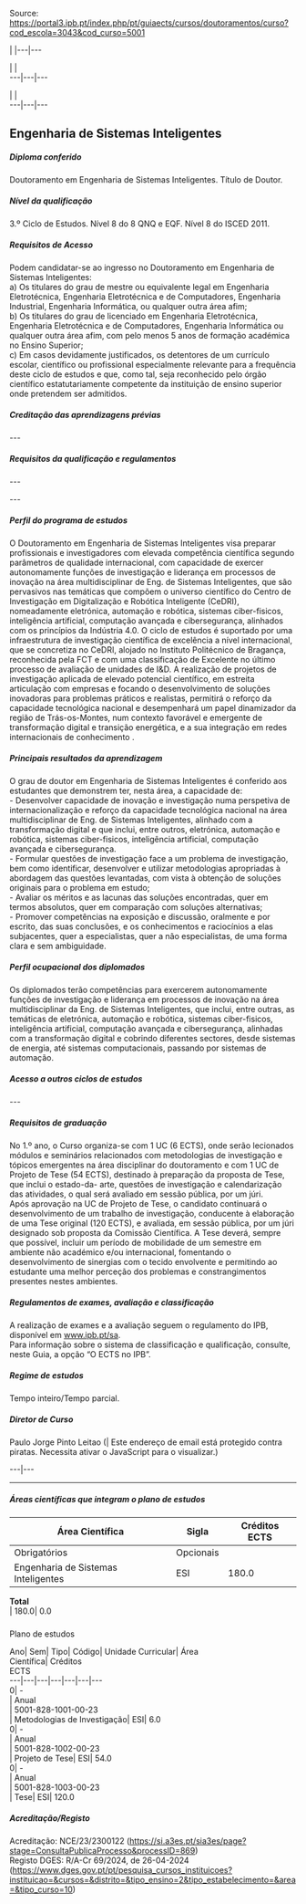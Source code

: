 Source: https://portal3.ipb.pt/index.php/pt/guiaects/cursos/doutoramentos/curso?cod_escola=3043&cod_curso=5001

| |---|---  
  
| |   
---|---|---  
  
| |   
---|---|---  
  
  

## Engenharia de Sistemas Inteligentes

  

##### Diploma conferido

Doutoramento em Engenharia de Sistemas Inteligentes. Título de Doutor.  
  

##### Nível da qualificação

3.º Ciclo de Estudos. Nível 8 do 8 QNQ e EQF. Nível 8 do ISCED 2011.  
  

##### Requisitos de Acesso

Podem candidatar-se ao ingresso no Doutoramento em Engenharia de Sistemas
Inteligentes:  
a) Os titulares do grau de mestre ou equivalente legal em Engenharia
Eletrotécnica, Engenharia Eletrotécnica e de Computadores, Engenharia
Industrial, Engenharia Informática, ou qualquer outra área afim;  
b) Os titulares do grau de licenciado em Engenharia Eletrotécnica, Engenharia
Eletrotécnica e de Computadores, Engenharia Informática ou qualquer outra área
afim, com pelo menos 5 anos de formação académica no Ensino Superior;  
c) Em casos devidamente justificados, os detentores de um currículo escolar,
científico ou profissional especialmente relevante para a frequência deste
ciclo de estudos e que, como tal, seja reconhecido pelo órgão científico
estatutariamente competente da instituição de ensino superior onde pretendem
ser admitidos.  
  

##### Creditação das aprendizagens prévias

\---  
  
  

##### Requisitos da qualificação e regulamentos

\---  
  
\---  
  

##### Perfil do programa de estudos

O Doutoramento em Engenharia de Sistemas Inteligentes visa preparar
profissionais e investigadores com elevada competência científica segundo
parâmetros de qualidade internacional, com capacidade de exercer autonomamente
funções de investigação e liderança em processos de inovação na área
multidisciplinar de Eng. de Sistemas Inteligentes, que são pervasivos nas
temáticas que compõem o universo científico do Centro de Investigação em
Digitalização e Robótica Inteligente (CeDRI), nomeadamente eletrónica,
automação e robótica, sistemas ciber-fisicos, inteligência artificial,
computação avançada e cibersegurança, alinhados com os princípios da Indústria
4.0. O ciclo de estudos é suportado por uma infraestrutura de investigação
científica de excelência a nível internacional, que se concretiza no CeDRI,
alojado no Instituto Politécnico de Bragança, reconhecida pela FCT e com uma
classificação de Excelente no último processo de avaliação de unidades de I&D.
A realização de projetos de investigação aplicada de elevado potencial
científico, em estreita articulação com empresas e focando o desenvolvimento
de soluções inovadoras para problemas práticos e realistas, permitirá o
reforço da capacidade tecnológica nacional e desempenhará um papel dinamizador
da região de Trás-os-Montes, num contexto favorável e emergente de
transformação digital e transição energética, e a sua integração em redes
internacionais de conhecimento .  
  

##### Principais resultados da aprendizagem

O grau de doutor em Engenharia de Sistemas Inteligentes é conferido aos
estudantes que demonstrem ter, nesta área, a capacidade de:  
\- Desenvolver capacidade de inovação e investigação numa perspetiva de
internacionalização e reforço da capacidade tecnológica nacional na área
multidisciplinar de Eng. de Sistemas Inteligentes, alinhado com a
transformação digital e que inclui, entre outros, eletrónica, automação e
robótica, sistemas ciber-fisicos, inteligência artificial, computação avançada
e cibersegurança.  
\- Formular questões de investigação face a um problema de investigação, bem
como identificar, desenvolver e utilizar metodologias apropriadas à abordagem
das questões levantadas, com vista à obtenção de soluções originais para o
problema em estudo;  
\- Avaliar os méritos e as lacunas das soluções encontradas, quer em termos
absolutos, quer em comparação com soluções alternativas;  
\- Promover competências na exposição e discussão, oralmente e por escrito,
das suas conclusões, e os conhecimentos e raciocínios a elas subjacentes, quer
a especialistas, quer a não especialistas, de uma forma clara e sem
ambiguidade.  
  

##### Perfil ocupacional dos diplomados

Os diplomados terão competências para exercerem autonomamente funções de
investigação e liderança em processos de inovação na área multidisciplinar da
Eng. de Sistemas Inteligentes, que inclui, entre outras, as temáticas de
eletrónica, automação e robótica, sistemas ciber-fisicos, inteligência
artificial, computação avançada e cibersegurança, alinhadas com a
transformação digital e cobrindo diferentes sectores, desde sistemas de
energia, até sistemas computacionais, passando por sistemas de automação.  
  

##### Acesso a outros ciclos de estudos

\---  
  
  

##### Requisitos de graduação

No 1.º ano, o Curso organiza-se com 1 UC (6 ECTS), onde serão lecionados
módulos e seminários relacionados com metodologias de investigação e tópicos
emergentes na área disciplinar do doutoramento e com 1 UC de Projeto de Tese
(54 ECTS), destinado à preparação da proposta de Tese, que inclui o estado-da-
arte, questões de investigação e calendarização das atividades, o qual será
avaliado em sessão pública, por um júri.  
Após aprovação na UC de Projeto de Tese, o candidato continuará o
desenvolvimento de um trabalho de investigação, conducente à elaboração de uma
Tese original (120 ECTS), e avaliada, em sessão pública, por um júri designado
sob proposta da Comissão Científica. A Tese deverá, sempre que possível,
incluir um período de mobilidade de um semestre em ambiente não académico e/ou
internacional, fomentando o desenvolvimento de sinergias com o tecido
envolvente e permitindo ao estudante uma melhor perceção dos problemas e
constrangimentos presentes nestes ambientes.  
  

##### Regulamentos de exames, avaliação e classificação

A realização de exames e a avaliação seguem o regulamento do IPB, disponível
em www.ipb.pt/sa.  
Para informação sobre o sistema de classificação e qualificação, consulte,
neste Guia, a opção “O ECTS no IPB”.  
  

##### Regime de estudos

Tempo inteiro/Tempo parcial.  
  

##### Diretor de Curso

Paulo Jorge Pinto Leitao (| Este endereço de email está protegido contra
piratas. Necessita ativar o JavaScript para o visualizar.)  
  
---|---  
  
* * *

  

##### Áreas científicas que integram o plano de estudos

Área Científica| Sigla| Créditos ECTS  
---|---|---  
Obrigatórios| Opcionais  
Engenharia de Sistemas Inteligentes| ESI| 180.0| 0.0  
**Total**  
| 180.0| 0.0  
  
#####  
Plano de estudos

Ano| Sem| Tipo| Código| Unidade Curricular| Área  
Científica| Créditos  
ECTS  
---|---|---|---|---|---|---  
0| -  
|  Anual  
|  5001-828-1001-00-23  
| Metodologias de Investigação| ESI| 6.0  
0| -  
|  Anual  
|  5001-828-1002-00-23  
| Projeto de Tese| ESI| 54.0  
0| -  
|  Anual  
|  5001-828-1003-00-23  
| Tese| ESI| 120.0  
  

##### Acreditação/Registo

Acreditação: NCE/23/2300122
(https://si.a3es.pt/sia3es/page?stage=ConsultaPublicaProcesso&processID=869)  
Registo DGES: R/A-Cr 69/2024, de 26-04-2024
(https://www.dges.gov.pt/pt/pesquisa_cursos_instituicoes?instituicao=&cursos=&distrito=&tipo_ensino=2&tipo_estabelecimento=&area=&tipo_curso=10)

  
  
  
